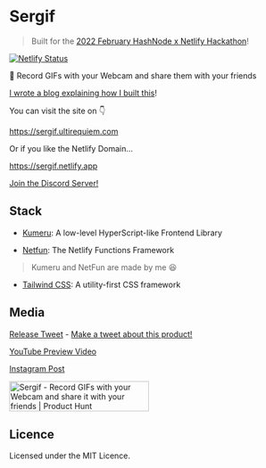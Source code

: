 # Sergif

> Built for the
> [2022 February HashNode x Netlify Hackathon](https://townhall.hashnode.com/netlify-hackathon)!

[![Netlify Status](https://api.netlify.com/api/v1/badges/6f2e154a-81ce-4c21-aae3-fe5da370cea4/deploy-status)](https://app.netlify.com/sites/sergif/deploys)

🥳 Record GIFs with your Webcam and share them with your friends

[I wrote a blog explaining how I built this](https://blog.ultirequiem.com/sergif)!

You can visit the site on 👇

https://sergif.ultirequiem.com

Or if you like the Netlify Domain...

https://sergif.netlify.app

[Join the Discord Server!](https://discord.gg/XW8mK5yu5R)

## Stack

- [Kumeru](https://github.com/UltiRequiem/kumeru): A low-level HyperScript-like
  Frontend Library

- [Netfun](https://github.com/UltiRequiem/netfun): The Netlify Functions
  Framework

> Kumeru and NetFun are made by me 😆

- [Tailwind CSS](https://tailwindcss.com): A utility-first CSS framework

## Media

[Release Tweet](https://twitter.com/UltiRequiem/status/1496979672600653826) -
[Make a tweet about this product!](https://twitter.com/intent/tweet?text=Just%20discover%20%23Sergif%20by%20@UltiRequiem%20%F0%9F%94%A5%0D%0Ahttps://github.com/UltiRequiem/sergif)

[YouTube Preview Video](https://youtu.be/zpWWToXPrWI)

[Instagram Post](https://instagram.com/p/CaYl9DVNaW0)

<a href="https://www.producthunt.com/posts/sergif?utm_source=badge-featured&utm_medium=badge&utm_souce=badge-sergif" target="_blank"><img src="https://api.producthunt.com/widgets/embed-image/v1/featured.svg?post_id=333360&theme=dark" alt="Sergif - Record GIFs with your Webcam and share it with your friends | Product Hunt" style="width: 250px; height: 54px;" width="250" height="54" /></a>

## Licence

Licensed under the MIT Licence.
